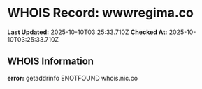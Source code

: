 # WHOIS Record: wwwregima.co

**Last Updated:** 2025-10-10T03:25:33.710Z
**Checked At:** 2025-10-10T03:25:33.710Z

## WHOIS Information

**error:** getaddrinfo ENOTFOUND whois.nic.co

